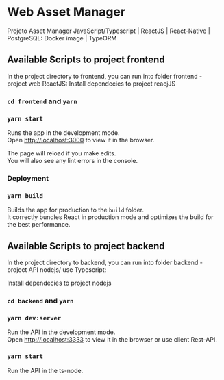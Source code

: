 # Web Asset Manager
Projeto Asset Manager JavaScript/Typescript | ReactJS | React-Native | PostgreSQL: Docker image | TypeORM

## Available Scripts to project frontend

In the project directory to frontend, you can run into folder frontend - project web ReactJS:
Install dependecies to project reacjJS
### `cd frontend` and `yarn`

### `yarn start`

Runs the app in the development mode.<br />
Open [http://localhost:3000](http://localhost:3000) to view it in the browser.

The page will reload if you make edits.<br />
You will also see any lint errors in the console.

### Deployment

### `yarn build`

Builds the app for production to the `build` folder.<br />
It correctly bundles React in production mode and optimizes the build for the best performance.

## Available Scripts to project backend

In the project directory to backend, you can run into folder backend - project API nodejs/ use Typescript:

Install dependecies to project nodejs
### `cd backend` and `yarn`

### `yarn dev:server`

Run the API in the development mode.<br />
Open [http://localhost:3333](http://localhost:3333) to view it in the browser or use client Rest-API.

### `yarn start`
Run the API in the ts-node.<br />
